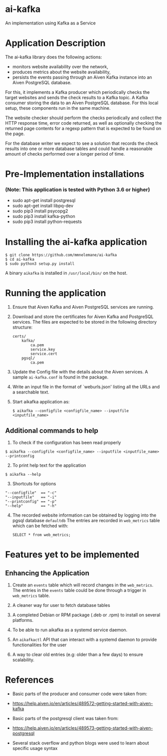# ai-kafka

An implementation using Kafka as a Service

# Application Description

The ai-kafka library does the following actions:
 * monitors website availability over the network,
 * produces metrics about the website availability,
 * persists the events passing through an Aiven Kafka instance into an Aiven PostgreSQL database.

For this, it implements a Kafka producer which periodically checks the target websites and sends 
the check results to a Kafka topic. A Kafka consumer storing the data to an Aiven PostgreSQL database.
For this local setup, these components run in the same machine.

The website checker should perform the checks periodically and collect the HTTP response time,
error code returned, as well as optionally checking the returned page contents for a regexp pattern
that is expected to be found on the page.

For the database writer we expect to see a solution that records the check results into one or more
database tables and could handle a reasonable amount of checks performed over a longer period of time.

# Pre-Implementation installations


### (Note: This application is tested with Python 3.6 or higher)

* sudo apt-get install postgresql
* sudo apt-get install libpq-dev
* sudo pip3 install psycopg2
* sudo pip3 install kafka-python
* sudo pip3 install python-requests

# Installing the ai-kafka application


```
$ git clone https://github.com/mmnelemane/ai-kafka
$ cd ai-kafka
$ sudo python3 setup.py install
```

A binary `aikafka` is installed in `/usr/local/bin/` on the host.

# Running the application
1. Ensure that Aiven Kafka and Aiven PostgreSQL services are running.
2. Download and store the certificates for Aiven Kafka and PostgreSQL services.
   The files are expected to be stored in the following directory structure:
   
   ```
   certs/
       kafka/
           ca.pem
           service.key
           service.cert
       pgsql/
           ca.pem
    ```

2. Update the Config file with the details about the Aiven services. A sample `ai-kafka.conf` is found
   in the package.

3. Write an input file in the format of `weburls.json' listing all the URLs and a searchable text.

4. Start aikafka application as:

   ```
   $ aikafka --configfile <configfile_name> --inputfile <inputfile_name>
   ```

## Additional commands to help

1. To check if the configuration has been read properly

```
$ aikafka --configfile <configfile_name> --inputfile <inputfile_name> --printconfig
```

2. To print help text for the application
```
$ aikafka --help
```

3. Shortcuts for options

```
"--configfile"  == "-c"
"--inputfile"   == "-i"
"--printconfig" == "-p"
"--help"        == "-h"
```

4. The recorded website information can be obtained by logging into the pgsql database `defaultdb`
   The entries are recorded in `web_metrics` table which can be fetched with:
   ```
   SELECT * from web_metrics;
   ```

# Features yet to be implemented

## Enhancing the Application
1. Create an `events` table which will record changes in the `web_metrics`. 
   The entries in the `events` table could be done through a trigger in `web_metrics` table.

2. A cleaner way for user to fetch database tables

3. A completed Debian or RPM package (.deb or .rpm) to install on several platforms.

4. To be able to run aikafka as a systemd service daemon.

5. An `aikafkactl` API that can interact with a systemd daemon to provide functionalities
   for the user

6. A way to clear old entries (e.g: older than a few days) to ensure scalability. 

# References

* Basic parts of the producer and consumer code were taken from: 
 - https://help.aiven.io/en/articles/489572-getting-started-with-aiven-kafka
* Basic parts of the postgresql client was taken from:
 - https://help.aiven.io/en/articles/489573-getting-started-with-aiven-postgresql
* Several stack overflow and python blogs were used to learn about specific usage syntax
